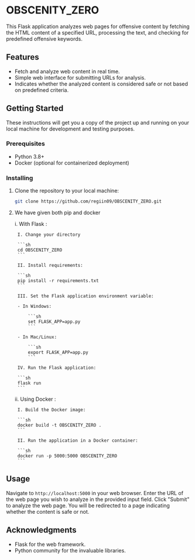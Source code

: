 # OBSCENITY_ZERO

This Flask application analyzes web pages for offensive content by fetching the HTML content of a specified URL, processing the text, and checking for predefined offensive keywords.

## Features

- Fetch and analyze web content in real time.
- Simple web interface for submitting URLs for analysis.
- Indicates whether the analyzed content is considered safe or not based on predefined criteria.

## Getting Started

These instructions will get you a copy of the project up and running on your local machine for development and testing purposes.

### Prerequisites

- Python 3.8+
- Docker (optional for containerized deployment)

### Installing

1. Clone the repository to your local machine:

    ```sh
    git clone https://github.com/regiin09/OBSCENITY_ZERO.git
    ```

2. We have given both pip and docker

    i. With Flask :

        I. Change your directory

        ```sh
        cd OBSCENITY_ZERO
        ```

        II. Install requirements:

        ```sh
        pip install -r requirements.txt
        ```

        III. Set the Flask application environment variable:

        - In Windows:

            ```sh
            set FLASK_APP=app.py
            ```

        - In Mac/Linux:

            ```sh
            export FLASK_APP=app.py
            ```

        IV. Run the Flask application:

        ```sh
        flask run
        ```

    ii. Using Docker :

        I. Build the Docker image:

        ```sh
        docker build -t OBSCENITY_ZERO .
        ```

        II. Run the application in a Docker container:

        ```sh
        docker run -p 5000:5000 OBSCENITY_ZERO
        ```

## Usage

Navigate to `http://localhost:5000` in your web browser.
Enter the URL of the web page you wish to analyze in the provided input field.
Click "Submit" to analyze the web page. You will be redirected to a page indicating whether the content is safe or not.

## Acknowledgments

- Flask for the web framework.
- Python community for the invaluable libraries.
